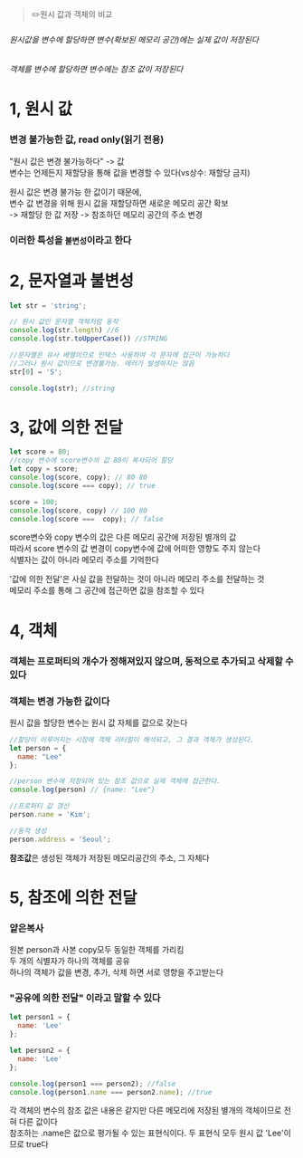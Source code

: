 > ✏️원시 값과 객체의 비교

###### 원시값을 변수에 할당하면 변수(확보된 메모리 공간)에는 실제 값이 저장된다
###### 객체를 변수에 할당하면 변수에는 참조 값이 저장된다

# 1, 원시 값
### 변경 불가능한 값, read only(읽기 전용)
"원시 값은 변경 불가능하다" -> 값 </br>
변수는 언제든지 재할당을 통해 값을 변경할 수 있다(vs상수: 재할당 금지)

원시 값은 변경 불가능 한 값이기 때문에, </br>
변수 값 변경을 위해 원시 값을 재할당하면 새로운 메모리 공간 확보 </br>
-> 재할당 한 값 저장 -> 참조하던 메모리 공간의 주소 변경
### 이러한 특성을 `불변성`이라고 한다


# 2, 문자열과 불변성
```jsx
let str = 'string';

// 원시 값인 문자열 객체처럼 동작
console.log(str.length) //6
console.log(str.toUpperCase()) //STRING

//문자열은 유사 배열이므로 인덱스 사용하여 각 문자에 접근이 가능하다
//그러나 원시 값이므로 변경불가능. 에러가 발생하지는 않음
str[0] = 'S';

console.log(str); //string
```


# 3, 값에 의한 전달
```jsx
let score = 80;
//copy 변수에 score변수의 값 80이 복사되어 할당
let copy = score;
console.log(score, copy); // 80 80
console.log(score === copy); // true

score = 100;
console.log(score, copy) // 100 80
console.log(score ===  copy); // false
```
 score변수와 copy 변수의 값은 다른 메모리 공간에 저장된 별개의 값 </br>
 따라서 score 변수의 값 변경이 copy변수에 값에 어떠한 영향도 주지 않는다 </br>
 식별자는 값이 아니라 메모리 주소를 기억한다

 '값에 의한 전달'은 사실 값을 전달하는 것이 아니라 메모리 주소를 전달하는 것</br>
 메모리 주소를 통해 그 공간에 접근하면 값을 참조할 수 있다

 # 4, 객체
 ### 객체는 프로퍼티의 개수가 정해져있지 않으며, 동적으로 추가되고 삭제할 수 있다
 ### 객체는 변경 가능한 값이다

 원시 값을 할당한 변수는 원시 값 자체를 값으로 갖는다
```jsx
//할당이 이루어지는 시점에 객체 리터럴이 해석되고, 그 결과 객체가 생성된다.
let person = {
  name: "Lee"
};

//person 변수에 저장되어 있는 참조 값으로 실제 객체에 접근한다.
console.log(person) // {name: "Lee"}

//프로퍼티 값 갱신
person.name = 'Kim';

//동적 생성
person.address = 'Seoul';
```
**참조값**은 생성된 객체가 저장된 메모리공간의 주소, 그 자체다


# 5, 참조에 의한 전달

### 얕은복사
원본 person과 사본 copy모두 동일한 객체를 가리킴</br>
두 개의 식별자가 하나의 객체를 공유</br>
하나의 객체가 값을 변경, 추가, 삭제 하면 서로 영향을 주고받는다

### "공유에 의한 전달" 이라고 말할 수 있다


```jsx
let person1 = {
  name: 'Lee'
};

let person2 = {
  name: 'Lee'
};

console.log(person1 === person2); //false
console.log(person1.name === person2.name); //true
```
각 객체의 변수의 참조 값은 내용은 같지만 다른 메모리에 저장된 별개의 객체이므로 전혀 다른 값이다</br>
참조하는 .name은 값으로 평가될 수 있는 표현식이다. 두 표현식 모두 원시 값 'Lee'이므로 true다



